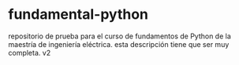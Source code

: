# fundamental-python
repositorio de prueba para el curso de fundamentos de Python de la maestría de ingeniería eléctrica. esta descripción tiene que ser muy completa. 
v2
